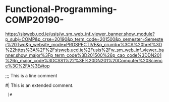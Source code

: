 # Functional-Programming-COMP20190-

https://sisweb.ucd.ie/usis/w_sm_web_inf_viewer_banner.show_module?p_subj=COMP&p_crse=20190&p_term_code=201500&p_semester=Semester%20Two&p_website_mode=PROSPECTIVE&p_crumb=%3CA%20href%3D%22https%3A%2F%2Fsisweb.ucd.ie%2Fusis%2Fw_sm_web_inf_viewer_banner.show_major%3Fp_term_code%3D201500%26p_cao_code%3DDN201%26p_major_code%3DCSS1%22%3E%20DN201%20Computer%20Science%3C%2FA%3E#top

;;; This is a line comment

 #|
     This is an extended comment.
     
     |#
     
     
